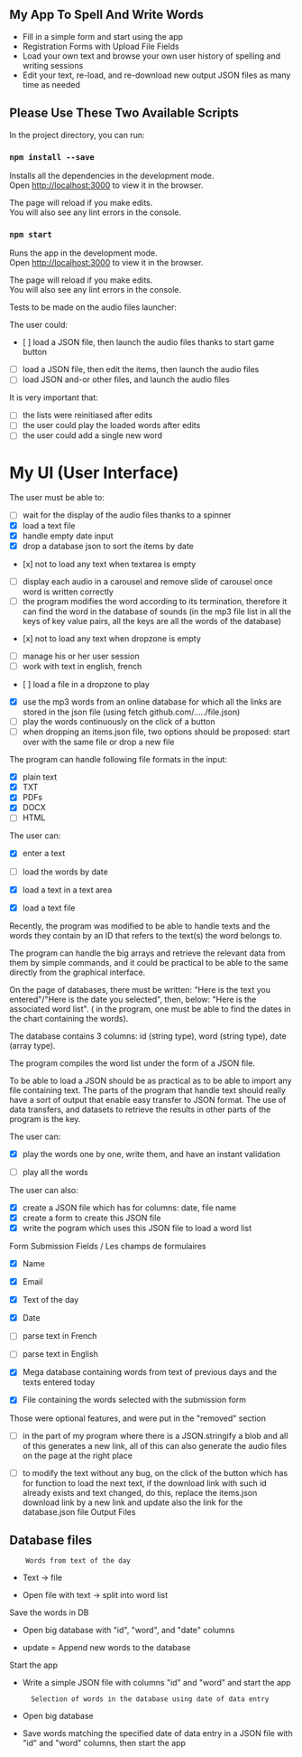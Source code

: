 ## My App To Spell And Write Words 

- Fill in a simple form and start using the app
- Registration Forms with Upload File Fields
- Load your own text and browse your own user history of spelling and writing sessions
- Edit your text, re-load, and re-download new output JSON files as many time as needed

## Please Use These Two Available Scripts

In the project directory, you can run:

### `npm install --save`

Installs all the dependencies in the development mode.<br>
Open [http://localhost:3000](http://localhost:3000) to view it in the browser.

The page will reload if you make edits.<br>
You will also see any lint errors in the console.

### `npm start`

Runs the app in the development mode.<br>
Open [http://localhost:3000](http://localhost:3000) to view it in the browser.

The page will reload if you make edits.<br>
You will also see any lint errors in the console.

Tests to be made on the audio files launcher:

The user could:

- [ ] load a JSON file, then launch the audio files thanks to start game button
- [ ] load a JSON file, then edit the items, then launch the audio files
- [ ] load JSON and-or other files, and launch the audio files

It is very important that:

- [ ] the lists were reinitiased after edits
- [ ] the user could play the loaded words after edits
- [ ] the user could add a single new word

# My UI (User Interface)

The user must be able to: 

- [ ] wait for the display of the audio files thanks to a spinner 
- [x] load a text file
- [x] handle empty date input
- [x] drop a database json to sort the items by date
- [x] not to load any text when textarea is empty
- [ ] display each audio in a carousel and remove slide of carousel once word is written correctly
- [ ] the program modifies the word according to its termination, therefore it can find the word in the database of sounds (in the mp3 file list in all the keys of key value pairs, all the keys are all the words of the database)
- [x] not to load any text when dropzone is empty
- [ ] manage his or her user session 
- [ ] work with text in english, french 
- [ ] load a file in a dropzone to play
- [x] use the mp3 words from an online database for which all the links are stored in the json file (using fetch github.com/...../file.json)
- [ ] play the words continuously on the click of a button
- [ ] when dropping an items.json file, two options should be proposed: start over with the same file or drop a new file

The program can handle following file formats in the input:

- [x] plain text
- [x] TXT
- [x] PDFs 
- [x] DOCX
- [ ] HTML

The user can: 

- [x] enter a text
- [ ] load the words by date
- [x] load a text in a text area
- [x] load a text file



Recently, the program was modified to be able to handle texts and the words they contain by an ID that refers to the text(s) the word belongs to.

The program can handle the big arrays and retrieve the relevant data from them by simple commands, and it could be practical to be able to the same directly from the graphical interface.

On the page of databases, there must be written: "Here is the text you entered"/"Here is the date you selected", then, below: "Here is the associated word list". ( in the program, one must be able to find the dates in the chart containing the words).

The database contains 3 columns: id (string type), word (string type), date (array type).

The program compiles the word list under the form of a JSON file.

To be able to load a JSON should be as practical as to be able to import any file containing text. The parts of the program that handle text should really have a sort of output that enable easy transfer to JSON format. The use of data transfers, and datasets to retrieve the results in other parts of the program is the key.

The user can: 

- [x] play the words one by one, write them, and have an instant validation

- [ ] play all the words


The user can also:

- [x] create a JSON file which has for columns: date, file name
- [x] create a form to create this JSON file
- [x] write the pogram which uses this JSON file to load a word list

Form Submission Fields / Les champs de formulaires

- [x] Name
- [x] Email
- [x] Text of the day
- [x] Date
- [ ] parse text in French
- [ ] parse text in English

- [x] Mega database containing words from text of previous days and the texts entered today
- [x] File containing the words selected with the submission form 

Those were optional features, and were put in the "removed" section

- [ ] in the part of my program where there is a JSON.stringify a blob and all of this generates a new link, all of this can also generate the audio files on the page at the right place
- [ ] to modify the text without any bug, on the click of the button which has for function to load the next text, if the download link with such id already exists and text changed, do this, replace the items.json download link by a new link and update also the link for the database.json file
Output Files



## Database files

        Words from text of the day 

- Text -> file

- Open file with text -> split into word list

Save the words in DB
    
- Open big database with "id", "word", and "date" columns

- update = Append new words to the database

Start the app

- Write a simple JSON file with columns "id" and "word" and start the app 


        Selection of words in the database using date of data entry

- Open big database 

- Save words matching the specified date of data entry in a JSON file with "id" and "word" columns, then start the app
